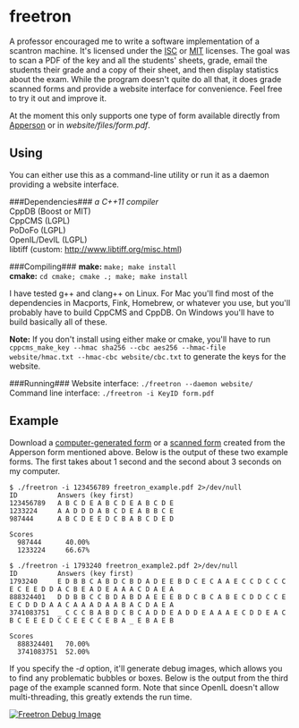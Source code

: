 freetron
========
A professor encouraged me to write a software implementation of a scantron
machine. It's licensed under the [ISC](http://floft.net/uploads/isc-license.txt)
or [MIT](http://floft.net/uploads/isc-license.txt) licenses. The goal was to scan
a PDF of the key and all the students' sheets, grade, email the students their
grade and a copy of their sheet, and then display statistics about the exam.
While the program doesn't quite do all that, it does grade scanned forms
and provide a website interface for convenience. Feel free to try it out and
improve it.

At the moment this only supports one type of form available directly from
[Apperson](https://ssl1.appersonsecure.com/pdfs/common/29240.PDF) or in
*website/files/form.pdf*.

Using
-----
You can either use this as a command-line utility or run it as a daemon
providing a website interface.

###Dependencies###
*a C++11 compiler*  
CppDB (Boost or MIT)  
CppCMS (LGPL)  
PoDoFo (LGPL)  
OpenIL/DevIL (LGPL)  
libtiff (custom: http://www.libtiff.org/misc.html)  

###Compiling###
**make:** ``make; make install``  
**cmake:** ``cd cmake; cmake .; make; make install``

I have tested g++ and clang++ on Linux. For Mac you'll find most of the
dependencies in Macports, Fink, Homebrew, or whatever you use, but you'll
probably have to build CppCMS and CppDB. On Windows you'll have to build
basically all of these.

**Note:** If you don't install using either make or cmake, you'll have to run
``cppcms_make_key --hmac sha256 --cbc aes256 --hmac-file website/hmac.txt
--hmac-cbc website/cbc.txt`` to generate the keys for the website.

###Running###
Website interface: ``./freetron --daemon website/``  
Command line interface: ``./freetron -i KeyID form.pdf``

Example
-------
Download a [computer-generated
form](http://floft.net/uploads/freetron_example.pdf) or a [scanned
form](http://floft.net/uploads/freetron_example2.pdf) created from the Apperson
form mentioned above. Below is the output of these two example forms. The first
takes about 1 second and the second about 3 seconds on my computer.

    $ ./freetron -i 123456789 freetron_example.pdf 2>/dev/null
    ID          Answers (key first)
    123456789   A B C D E A B C D E A B C D E
    1233224     A A D D D A B C D E A B B C E
    987444      A B C D E E D C B A B C D E D

    Scores
      987444      40.00%
      1233224     66.67%

    $ ./freetron -i 1793240 freetron_example2.pdf 2>/dev/null
    ID          Answers (key first)
    1793240     E D B B C A B D C B D A D E E B D C E C A A E C C D C C C E C E E D D A C B E A D E A A A C D A E A
    888324401   D D B B C C B D A B D A E E E B D C B C A B E C D D C C E E C D D D A A C A A A D A A B A C D A E A
    3741083751  _ C C C B A B D C B C A D D E A D D E A A A E C D D E A C B C E E E D C C E E C C E B A _ E B A E B

    Scores
      888324401   70.00%
      3741083751  52.00%

If you specify the *-d* option, it'll generate debug images, which allows you
to find any problematic bubbles or boxes. Below is the output from the third
page of the example scanned form. Note that since OpenIL doesn't allow
multi-threading, this greatly extends the run time.

[![Freetron Debug Image](http://floft.net/uploads/freetron_debug.jpg)](http://floft.net/uploads/freetron\_debug.png)

